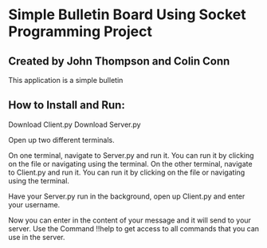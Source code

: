 # Simple Bulletin Board Using Socket Programming Project

## Created by John Thompson and Colin Conn

This application is a simple bulletin

## How to Install and Run:

Download Client.py
Download Server.py

Open up two different terminals.

On one terminal, navigate to Server.py and run it. You can run it by clicking on the file or navigating using the terminal.
On the other terminal, navigate to Client.py and run it. You can run it by clicking on the file or navigating using the terminal.

Have your Server.py run in the background, open up Client.py and enter your username.

Now you can enter in the content of your message and it will send to your server. Use the Command !!help to get access to all commands that you can use in the server.
